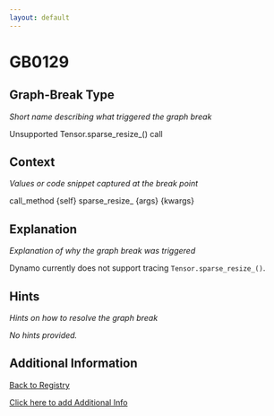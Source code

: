 ```yaml
---
layout: default
---
```

# GB0129

## Graph-Break Type
*Short name describing what triggered the graph break*

Unsupported Tensor.sparse_resize_() call

## Context
*Values or code snippet captured at the break point*

call_method {self} sparse_resize_ {args} {kwargs}

## Explanation
*Explanation of why the graph break was triggered*

Dynamo currently does not support tracing `Tensor.sparse_resize_()`.

## Hints
*Hints on how to resolve the graph break*

*No hints provided.*


## Additional Information

<!-- ADDITIONAL INFORMATION START - Add custom information below this line -->

<!-- ADDITIONAL INFORMATION END -->

[Back to Registry](../index.html)

[Click here to add Additional Info](https://github.com/pytorch-labs/compile-graph-break-site/edit/main/docs/gb/gb0129.md)
